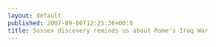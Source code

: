 ```yaml
---
layout: default
published: 2007-09-06T12:25:36+00:0
title: Sussex discovery reminds us about Rome's Iraq War
---
```


